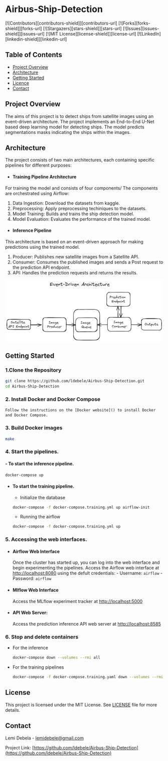 # Airbus-Ship-Detection


[![Contributors][contributors-shield]][contributors-url]
[![Forks][forks-shield]][forks-url]
[![Stargazers][stars-shield]][stars-url]
[![Issues][issues-shield]][issues-url]
[![MIT License][license-shield]][license-url]
[![LinkedIn][linkedin-shield]][linkedin-url]

## Table of Contents
- [Project Overview](#project-overview)
- [Architecture](#architecture)
- [Getting Started](#getting-started)
- [Licence](#license)
- [Contact](#contact)



<!-- ABOUT THE PROJECT -->
## Project Overview
The aims of this project is to detect ships from satellite images using an event-driven architecture. The project implements an End-to-End U-Net based deep learning model for detecting ships. The model predicts segmentations masks indicating the ships within the images.


## Architecture
The project consists of two main architectures, each containing specific pipelines for different purposes:

- #### Training Pipeline Architecture
For training the model and consists of four components/ The components are orchestrated using Airflow:
1. Data Ingestion: Download the datasets from kaggle.
2. Preprocessing: Apply preprocessing techiniques to the datasets.
3. Model Training: Builds and trains the ship detection model.
4. Model Evaluation: Evaluates the performance of the trained model.

- #### Inference Pipeline 
This architecture is based on an event-driven approach for making predictions using the trained model.
1. Producer: Publishes new satellite images from a Satellite API.
2. Consumer: Consumes the published images and sends a Post request to the prediction API endpoint.
3. API: Handles the prediction requests and returns the results.
<p align="center">
  <img src="./assets/event-driven-architecture.png" alt="Inference Architecture">
</p>


<!-- GETTING STARTED -->
## Getting Started
### 1.Clone the Repository
``` bash
git clone https://github.com/ldebele/Airbus-Ship-Detection.git
cd Airbus-Ship-Detection 
```

 ### 2. Install Docker and Docker Compose
    Follow the instructions on the [Docker website]() to install Docker and Docker Compose.

### 3. Build Docker images
``` bash
make 
```
### 4. Start the pipelines.

 #### - To start the inference pipeline.
``` bash
docker-compose up 
```

- #### To start the training pipeline.
    - Initialize the database
    ``` bash
    docker-compose -f docker-compose.training.yml up airflow-init
    ```
    - Running the airflow
    ```bash
    docker-compose -f docker-compose.training.yml up
    ```

### 5. Accessing the web interfaces.

- #### Airflow Web Interface
    Once the cluster has started up, you can log into the web interface and begin experimenting the pipelines.
    Access the Airflow web interface at [http://localhost:8080](http://localhost:8080) using the defult credentials:
        - Username: `airflow`
        - Password: `airflow`

- #### Mlflow Web Interface
    Access the MLflow experiment tracker at [http://localhost:5000](http://localhost:5000)

- #### API Web Server:
    Access the prediction inference API web server at [http://localhost:8585](http://localhost:8585)


### 6. Stop and delete containers
- For the inference 
    ```bash
    docker-compose down --volumes --rmi all
    ```
- For the training pipelines
    ```bash
    docker-compose -f docker-compose.training.yaml down --volumes --rmi all
    ```



<!-- LICENSE -->
## License
This project is licensed under the MIT License. See [LICENSE]() file for more details.
<!-- <p align="right">(<a href="#readme-top">back to top</a>)</p> -->

<!-- CONTACT -->
## Contact
Lemi Debela - lemidebele@gmail.com

Project Link: [https://github.com/ldebele/Airbus-Ship-Detection](https://github.com/ldebele/Airbus-Ship-Detection)

<!-- <p align="right">(<a href="#readme-top">back to top</a>)</p> -->



<!-- MARKDOWN LINKS & IMAGES -->
<!-- https://www.markdownguide.org/basic-syntax/#reference-style-links -->
